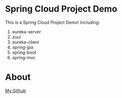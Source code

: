 # Spring Cloud Project Demo
This is a Spring Cloud Project Demo! Including:  
1. eureka-server
2. zuul
3. eureka-client
4. spring-jpa
5. spring-boot
6. spring-mvc


# About 
[My Github](http://www.github.com/Chengpanfei)